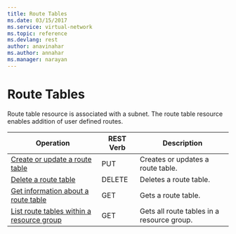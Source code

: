 ```yaml
---
title: Route Tables
ms.date: 03/15/2017
ms.service: virtual-network
ms.topic: reference
ms.devlang: rest
author: anavinahar 
ms.author: annahar 
ms.manager: narayan
---
```

# Route Tables

Route table resource is associated with a subnet. The route table resource enables addition of user defined routes.  

| Operation | REST Verb | Description | 
|---------|---------|-----------|
| [Create or update a route table](create-or-update-a-route-table.md)   |  PUT | Creates or updates a route table. |  
| [Delete a route table](delete-a-route-table.md)        |  DELETE | Deletes a route table. |  
| [Get information about a route table](get-information-about-a-route-table.md)           |  GET | Gets a route table. |  
| [List route tables within a resource group](list-route-tables-within-a-resource-group.md)     |  GET | Gets all route tables in a resource group. |  
